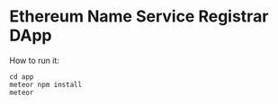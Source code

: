 # Ethereum Name Service Registrar DApp

How to run it:

    cd app
    meteor npm install
    meteor